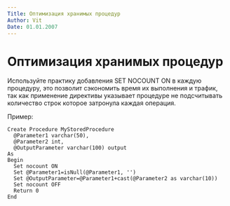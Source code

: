 ```yaml
---
Title: Оптимизация хранимых процедур
Author: Vit
Date: 01.01.2007
---
```



Оптимизация хранимых процедур
=============================

Используйте практику добавления SET NOCOUNT ON в каждую процедуру,
это позволит сэкономить время их выполнения и трафик, так как применение
директивы указывает процедуре не подсчитывать количество строк которое
затронула каждая операция.

Пример:

    Create Procedure MyStoredProcedure
      @Parameter1 varchar(50),
      @Parameter2 int,
      @OutputParameter varchar(100) output
    As
    Begin
      Set nocount ON
      Set @Parameter1=isNull(@Parameter1, '')
      Set @OutputParameter=@Parameter1+cast(@Parameter2 as varchar(10))
      Set nocount OFF
      Return 0
    End
